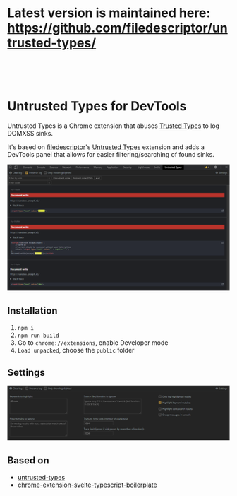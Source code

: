 # Latest version is maintained here: https://github.com/filedescriptor/untrusted-types/

<br><br><br>

# Untrusted Types for DevTools
Untrusted Types is a Chrome extension that abuses [Trusted Types](https://w3c.github.io/webappsec-trusted-types/dist/spec/) to log DOMXSS sinks. 

It's based on [filedescriptor](https://github.com/filedescriptor)'s [Untrusted Types](https://github.com/filedescriptor/untrusted-types) extension and adds a DevTools panel that allows for easier filtering/searching of found sinks.

![Untrusted Types for DevTools](docs/ui.png)

## Installation
1. `npm i`
2. `npm run build`
3. Go to `chrome://extensions`, enable Developer mode
4. `Load unpacked`, choose the `public` folder

## Settings
![Settings](docs/settings.png)

## Based on
- [untrusted-types](https://github.com/filedescriptor/untrusted-types)
- [chrome-extension-svelte-typescript-boilerplate](https://github.com/NekitCorp/chrome-extension-svelte-typescript-boilerplate)
